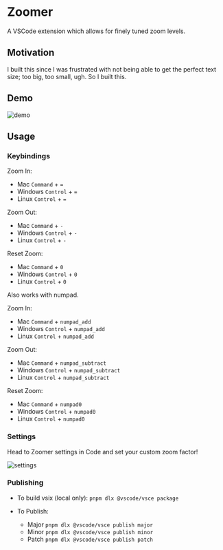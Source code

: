 # Zoomer

A VSCode extension which allows for finely tuned zoom levels.

## Motivation

I built this since I was frustrated with not being able to get the perfect text size; too big, too small, ugh. So I built this.

## Demo

![demo](https://raw.githubusercontent.com/anthonyattard/zoomer/master/img/zoomer-demo.gif)

## Usage

### Keybindings

Zoom In:

- Mac `Command` + `=`
- Windows `Control` + `=`
- Linux `Control` + `=`

Zoom Out:

- Mac `Command` + `-`
- Windows `Control` + `-`
- Linux `Control` + `-`

Reset Zoom:

- Mac `Command` + `0`
- Windows `Control` + `0`
- Linux `Control` + `0`

Also works with numpad.

Zoom In:

- Mac `Command` + `numpad_add`
- Windows `Control` + `numpad_add`
- Linux `Control` + `numpad_add`

Zoom Out:

- Mac `Command` + `numpad_subtract`
- Windows `Control` + `numpad_subtract`
- Linux `Control` + `numpad_subtract`

Reset Zoom:

- Mac `Command` + `numpad0`
- Windows `Control` + `numpad0`
- Linux `Control` + `numpad0`

### Settings

Head to Zoomer settings in Code and set your custom zoom factor!

![settings](https://raw.githubusercontent.com/anthonyattard/zoomer/master/img/zoomer-settings.png)

### Publishing

- To build vsix (local only): `pnpm dlx @vscode/vsce package`

- To Publish:
  - Major `pnpm dlx @vscode/vsce publish major`
  - Minor `pnpm dlx @vscode/vsce publish minor`
  - Patch `pnpm dlx @vscode/vsce publish patch`
